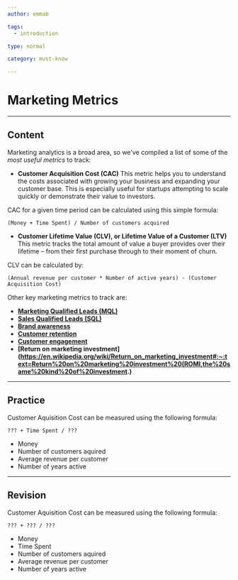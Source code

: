 ```yaml
---
author: emmab

tags:
  - introduction

type: normal

category: must-know

---
```

#  Marketing Metrics

---
## Content

Marketing analytics is a broad area, so we've compiled a list of some of the *most useful metrics* to track:

- **Customer Acquisition Cost (CAC)**
This metric helps you to understand the costs associated with growing your business and expanding your customer base. This is especially useful for startups attempting to scale quickly or demonstrate their value to investors.

CAC for a given time period can be calculated using this simple formula:

```plain-text
(Money + Time Spent) / Number of customers acquired
```

- **Customer Lifetime Value (CLV), or Lifetime Value of a Customer (LTV)**
This metric tracks the total amount of value a buyer provides over their lifetime – from their first purchase through to their moment of churn.

CLV can be calculated by:

```plain-text
(Annual revenue per customer * Number of active years) - (Customer Acquisition Cost)
```

Other key marketing metrics to track are:

- **[Marketing Qualified Leads (MQL)](https://www.act-on.com/blog/7-steps-defining-marketing-qualified-lead-mql/)**
- **[Sales Qualified Leads (SQL)](https://www.newbreedmarketing.com/blog/what-is-a-sales-qualified-lead)**
- **[Brand awareness](https://www.brandwatch.com/blog/how-to-measure-brand-awareness/)**
- **[Customer retention](https://www.evergage.com/blog/how-calculate-customer-retention/)**
- **[Customer engagement](https://www.bernardmarr.com/default.asp?contentID=1375)**
- **[Return on marketing investment](https://en.wikipedia.org/wiki/Return_on_marketing_investment#:~:text=Return%20on%20marketing%20investment%20(ROMI,the%20same%20kind%20of%20investment.)**


---
## Practice

Customer Aquisition Cost can be measured using the following formula:

```plain-text
??? + Time Spent / ???
```

* Money
* Number of customers aquired
* Average revenue per customer
* Number of years active


---
## Revision

Customer Aquisition Cost can be measured using the following formula:

```plain-text
??? + ??? / ???
```

* Money
* Time Spent
* Number of customers aquired
* Average revenue per customer
* Number of years active
 
